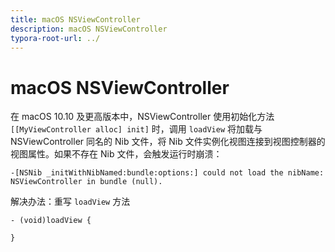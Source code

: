 ```yaml
---
title: macOS NSViewController  
description: macOS NSViewController 
typora-root-url: ../
---
```


# macOS NSViewController 

在 macOS 10.10 及更高版本中，NSViewController 使用初始化方法 `[[MyViewController alloc] init]` 时，调用 `loadView` 将加载与 NSViewController 同名的 Nib 文件，将 Nib 文件实例化视图连接到视图控制器的视图属性。如果不存在 Nib 文件，会触发运行时崩溃：

```
-[NSNib _initWithNibNamed:bundle:options:] could not load the nibName: NSViewController in bundle (null).
```

解决办法：重写 `loadView` 方法

```objc
- (void)loadView {

}
```



